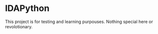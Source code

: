 # IDAPython
This project is for testing and learning purpouses.
Nothing special here or revolotionary.
